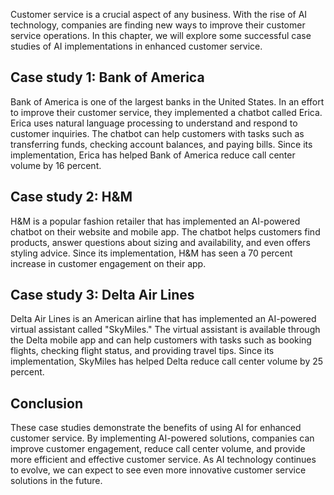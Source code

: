
Customer service is a crucial aspect of any business. With the rise of AI technology, companies are finding new ways to improve their customer service operations. In this chapter, we will explore some successful case studies of AI implementations in enhanced customer service.

Case study 1: Bank of America
-----------------------------

Bank of America is one of the largest banks in the United States. In an effort to improve their customer service, they implemented a chatbot called Erica. Erica uses natural language processing to understand and respond to customer inquiries. The chatbot can help customers with tasks such as transferring funds, checking account balances, and paying bills. Since its implementation, Erica has helped Bank of America reduce call center volume by 16 percent.

Case study 2: H\&M
------------------

H\&M is a popular fashion retailer that has implemented an AI-powered chatbot on their website and mobile app. The chatbot helps customers find products, answer questions about sizing and availability, and even offers styling advice. Since its implementation, H\&M has seen a 70 percent increase in customer engagement on their app.

Case study 3: Delta Air Lines
-----------------------------

Delta Air Lines is an American airline that has implemented an AI-powered virtual assistant called "SkyMiles." The virtual assistant is available through the Delta mobile app and can help customers with tasks such as booking flights, checking flight status, and providing travel tips. Since its implementation, SkyMiles has helped Delta reduce call center volume by 25 percent.

Conclusion
----------

These case studies demonstrate the benefits of using AI for enhanced customer service. By implementing AI-powered solutions, companies can improve customer engagement, reduce call center volume, and provide more efficient and effective customer service. As AI technology continues to evolve, we can expect to see even more innovative customer service solutions in the future.
